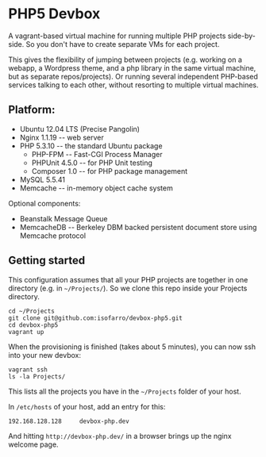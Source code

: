 PHP5 Devbox
===========

A vagrant-based virtual machine for running multiple PHP projects side-by-side. So you don't have to create separate VMs for each project.

This gives the flexibility of jumping between projects (e.g. working on a webapp, a Wordpress theme, and a php library in the same virtual machine, but as separate repos/projects). Or running several independent PHP-based services talking to each other, without resorting to multiple virtual machines.


Platform:
---------

* Ubuntu 12.04 LTS (Precise Pangolin)
* Nginx 1.1.19 -- web server
* PHP 5.3.10 -- the standard Ubuntu package
    * PHP-FPM -- Fast-CGI Process Manager
    * PHPUnit 4.5.0 -- for PHP Unit testing
    * Composer 1.0 -- for PHP package management
* MySQL 5.5.41
* Memcache -- in-memory object cache system

Optional components:

* Beanstalk Message Queue
* MemcacheDB -- Berkeley DBM backed persistent document store using Memcache protocol


Getting started
---------------

This configuration assumes that all your PHP projects are together in one directory (e.g. in `~/Projects/`). So we clone this repo inside your Projects directory.

	cd ~/Projects
	git clone git@github.com:isofarro/devbox-php5.git
	cd devbox-php5
	vagrant up

When the provisioning is finished (takes about 5 minutes), you can now ssh into your new devbox:

	vagrant ssh
	ls -la Projects/

This lists all the projects you have in the `~/Projects` folder of your host.

In `/etc/hosts` of your host, add an entry for this:

	192.168.128.128		devbox-php.dev

And hitting `http://devbox-php.dev/` in a browser brings up the nginx welcome page.

